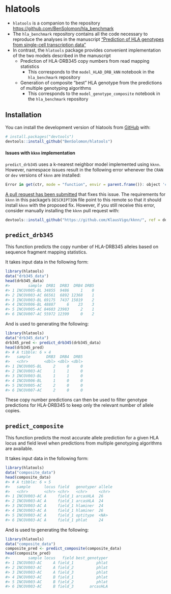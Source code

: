 
<!-- README.md is generated from README.Rmd. Please edit that file -->

# hlatools

<!-- badges: start -->
<!-- badges: end -->

-   `hlatools` is a companion to the repository
    <https://github.com/BenSolomon/hla_benchmark>
-   The `hla_benchmark` repository contains all the code necessary to
    reproduce the analyses in the manuscript [“Prediction of HLA
    genotypes from single-cell transcription
    data”](https://www.biorxiv.org/content/10.1101/2022.06.09.495569v1)
-   In contrast, the `hlatools` package provides convenient
    implementation of the two models described in the manuscript
    -   Prediction of HLA-DRB345 copy numbers from read mapping
        statistics
        -   This corresponds to the `model_HLAD_DRB_kNN` notebook in the
            `hla_benchmark` repository
    -   Generation of composite “best” HLA genotype from the predictions
        of multiple genotyping algorithms
        -   This corresponds to the `model_genotype_composite` notebook
            in the `hla_benchmark` repository

## Installation

You can install the development version of hlatools from
[GitHub](https://github.com/) with:

``` r
# install.packages("devtools")
devtools::install_github("BenSolomon/hlatools")
```

#### Issues with `kknn` implementation

`predict_drb345` uses a k-nearest neighbor model implemented using
`kknn`. However, namespace issues result in the following error whenever
the `CRAN` or `dev` versions of `kknn` are installed:

``` r
Error in get(ctr, mode = "function", envir = parent.frame()): object 'contr.dummy' of mode 'function' was not found
```

[A pull request has been
submitted](https://github.com/KlausVigo/kknn/pull/24) that fixes this
issue. The requirements for `kknn` in this package’s `DESCRIPTION` file
point to this remote so that it should install `kknn` with the proposed
fix. However, if you still receive this error, consider manually
installing the `kknn` pull request with:

``` r
devtools::install_github("https://github.com/KlausVigo/kknn/", ref = devtools::github_pull("24"))
```

## `predict_drb345`

This function predicts the copy number of HLA-DRB345 alleles based on
sequence fragment mapping statistics.

It takes input data in the following form:

``` r
library(hlatools)
data("drb345_data")
head(drb345_data)
#>        sample  DRB1  DRB3  DRB4 DRB5
#> 1 INCOV005-BL 34855  9486     1    0
#> 2 INCOV003-AC 66561  6892 12368    1
#> 3 INCOV003-BL 69175  7437 15819    2
#> 4 INCOV006-BL 48887     6    23    3
#> 5 INCOV005-AC 84603 23983     2    1
#> 6 INCOV007-AC 55972 12399     0    2
```

And is used to generating the following:

``` r
library(hlatools)
data("drb345_data")
drb345_pred <- predict_drb345(drb345_data)
head(drb345_pred)
#> # A tibble: 6 × 4
#>   sample       DRB3  DRB4  DRB5
#>   <chr>       <dbl> <dbl> <dbl>
#> 1 INCOV005-BL     2     0     0
#> 2 INCOV003-AC     1     1     0
#> 3 INCOV003-BL     1     1     0
#> 4 INCOV006-BL     1     0     0
#> 5 INCOV005-AC     2     0     0
#> 6 INCOV007-AC     2     0     0
```

These copy number predictions can then be used to filter genotype
predictions for HLA-DRB345 to keep only the relevant number of allele
copies.

## `predict_composite`

This function predicts the most accurate allele prediction for a given
HLA locus and field level when predictions from multiple genotyping
algorithms are available.

It takes input data in the following form:

``` r
library(hlatools)
data("composite_data")
head(composite_data)
#> # A tibble: 6 × 5
#>   sample      locus field   genotyper allele
#>   <chr>       <chr> <chr>   <chr>     <chr> 
#> 1 INCOV003-AC A     field_1 arcasHLA  26    
#> 2 INCOV003-AC A     field_1 arcasHLA  24    
#> 3 INCOV003-AC A     field_1 hlaminer  24    
#> 4 INCOV003-AC A     field_1 hlaminer  26    
#> 5 INCOV003-AC A     field_1 optitype  <NA>  
#> 6 INCOV003-AC A     field_1 phlat     24
```

And is used to generating the following:

``` r
library(hlatools)
data("composite_data")
composite_pred <- predict_composite(composite_data)
head(composite_pred)
#>        sample locus   field best_genotyper
#> 1 INCOV003-AC     A field_1          phlat
#> 2 INCOV003-AC     A field_2          phlat
#> 3 INCOV003-AC     A field_3          phlat
#> 4 INCOV003-AC     B field_1          phlat
#> 5 INCOV003-AC     B field_2          phlat
#> 6 INCOV003-AC     B field_3       arcasHLA
```
